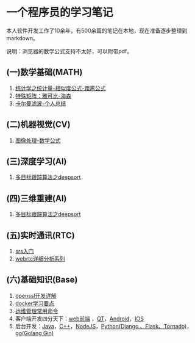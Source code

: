 # 一个程序员的学习笔记
本人软件开发工作了10余年，有500余篇的笔记在本地，现在准备逐步整理到markdown。

说明：浏览器的数学公式支持不太好，可以附带pdf。

## (一)数学基础(MATH)
1. [统计学之统计量-相似度公式-距离公式](http://note.youdao.com/noteshare?id=940a04719b5411c743ebc8773a1084ab)
2. [特殊矩阵：雅可比-海森](http://note.youdao.com/noteshare?id=70dac0d479c400dc7361a2bcd5301d54)
3. [卡尔曼滤波-个人总结](https://note.youdao.com/ynoteshare1/index.html?id=d017939340c681b27f1c9491bc7b7dce)

## (二)机器视觉(CV)
1. [图像处理-数学公式](cv/math.md)

## (三)深度学习(AI)
1. [多目标跟踪算法之deepsort]()

## (四)三维重建(AI)
1. [多目标跟踪算法之deepsort]()

## (五)实时通讯(RTC)
1. [srs入门](rtc/learn_srs.md)
2. [webrtc详细分析系列](rtc/webrtc.md)

## (六)基础知识(Base)
1. [openssl开发详解]()
2. [docker学习要点](base/docker.md)
3. [运维管理常用命令](base/DevOps.md)
4. 客户端开发四分天下：[web前端]() ，[QT]()，[Android]()，[IOS]()
6. 后台开发：[Java]()，[C++]()，[NodeJS]()，[Python(Django 、Flask、Tornado)]()，[go(Golang Gin)]()
